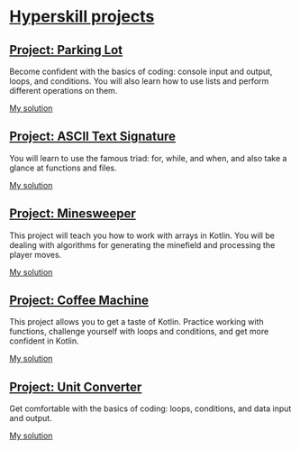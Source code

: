 # [Hyperskill projects](https://hyperskill.org/)

## [Project: Parking Lot](https://hyperskill.org/projects/75)

Become confident with the basics of coding: console input and output, loops, and conditions. You will also learn how to use lists and perform different operations on them.

[My solution](https://github.com/intulion/hyperskill/blob/master/ParkingLot.kt)

## [Project: ASCII Text Signature](https://hyperskill.org/projects/71)

You will learn to use the famous triad: for, while, and when, and also take a glance at functions and files.

[My solution](https://github.com/intulion/hyperskill/blob/master/ASCII.kt)

## [Project: Minesweeper](https://hyperskill.org/projects/8)

This project will teach you how to work with arrays in Kotlin. You will be dealing with algorithms for generating the minefield and processing the player moves.

[My solution](https://github.com/intulion/hyperskill/blob/master/Minesweeper.kt)

## [Project: Coffee Machine](https://hyperskill.org/projects/67)

This project allows you to get a taste of Kotlin. Practice working with functions, challenge yourself with loops and conditions, and get more confident in Kotlin.

[My solution](https://github.com/intulion/hyperskill/blob/master/CoffeeMachine.kt)

## [Project: Unit Converter](https://hyperskill.org/projects/70)

Get comfortable with the basics of coding: loops, conditions, and data input and output.

[My solution](https://github.com/intulion/hyperskill/blob/master/UnitConverter.kt)
